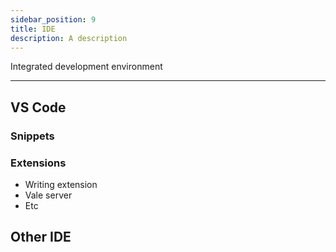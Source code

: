 ```yaml
---
sidebar_position: 9
title: IDE
description: A description
---
```


Integrated development environment

---

## VS Code

### Snippets

### Extensions

- Writing extension
- Vale server
- Etc

## Other IDE
